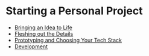 # Starting a Personal Project
- [Bringing an Idea to Life](https://github.com/HackBinghamton/IntroToProgrammingWorkshop/blob/master/IdeaToProject.md)
- [Fleshing out the Details](https://github.com/HackBinghamton/IntroToProgrammingWorkshop/blob/master/FleshingOutTheDetails.md)
- [Prototyping and Choosing Your Tech Stack](#prototyping)
- [Development](#development)

